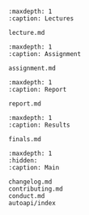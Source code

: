 ```{include} ../README.md
```

```{toctree}
:maxdepth: 1
:caption: Lectures

lecture.md
```

```{toctree}
:maxdepth: 1
:caption: Assignment

assignment.md
```

```{toctree}
:maxdepth: 1
:caption: Report

report.md
```

```{toctree}
:maxdepth: 1
:caption: Results

finals.md
```

```{toctree}
:maxdepth: 1
:hidden:
:caption: Main

changelog.md
contributing.md
conduct.md
autoapi/index
```